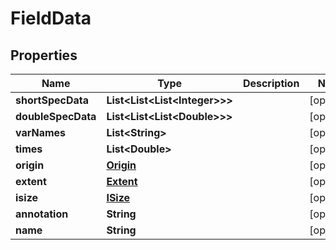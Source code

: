 

# FieldData


## Properties

| Name | Type | Description | Notes |
|------------ | ------------- | ------------- | -------------|
|**shortSpecData** | **List&lt;List&lt;List&lt;Integer&gt;&gt;&gt;** |  |  [optional] |
|**doubleSpecData** | **List&lt;List&lt;List&lt;Double&gt;&gt;&gt;** |  |  [optional] |
|**varNames** | **List&lt;String&gt;** |  |  [optional] |
|**times** | **List&lt;Double&gt;** |  |  [optional] |
|**origin** | [**Origin**](Origin.md) |  |  [optional] |
|**extent** | [**Extent**](Extent.md) |  |  [optional] |
|**isize** | [**ISize**](ISize.md) |  |  [optional] |
|**annotation** | **String** |  |  [optional] |
|**name** | **String** |  |  [optional] |



